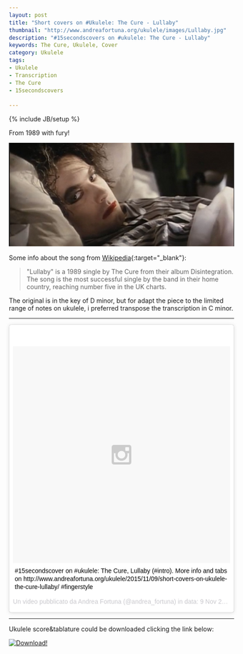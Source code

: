```yaml
---
layout: post
title: "Short covers on #Ukulele: The Cure - Lullaby"
thumbnail: "http://www.andreafortuna.org/ukulele/images/Lullaby.jpg"
description: "#15secondscovers on #ukulele: The Cure - Lullaby"
keywords: The Cure, Ukulele, Cover
category: Ukulele
tags: 
- Ukulele
- Transcription
- The Cure
- 15secondscovers
 
---
```

{% include JB/setup %}

From 1989 with fury!

![Lullaby](/ukulele/images/Lullaby.jpg)
<!-- more -->

Some info about the song from [Wikipedia](https://en.wikipedia.org/wiki/Lullaby_%28The_Cure_song%29){:target="_blank"}:

>"Lullaby" is a 1989 single by The Cure from their album Disintegration. The song is the most successful single by the band in their home country, reaching number five in the UK charts.


The original is in the key of D minor, but for adapt the piece to the limited range of notes on ukulele, i preferred transpose the transcription in C minor.

<hr/>

<blockquote class="instagram-media" data-instgrm-captioned data-instgrm-version="5" style=" background:#FFF; border:0; border-radius:3px; box-shadow:0 0 1px 0 rgba(0,0,0,0.5),0 1px 10px 0 rgba(0,0,0,0.15); margin: 1px; max-width:658px; padding:0; width:99.375%; width:-webkit-calc(100% - 2px); width:calc(100% - 2px);"><div style="padding:8px;"> <div style=" background:#F8F8F8; line-height:0; margin-top:40px; padding:50.0% 0; text-align:center; width:100%;"> <div style=" background:url(data:image/png;base64,iVBORw0KGgoAAAANSUhEUgAAACwAAAAsCAMAAAApWqozAAAAGFBMVEUiIiI9PT0eHh4gIB4hIBkcHBwcHBwcHBydr+JQAAAACHRSTlMABA4YHyQsM5jtaMwAAADfSURBVDjL7ZVBEgMhCAQBAf//42xcNbpAqakcM0ftUmFAAIBE81IqBJdS3lS6zs3bIpB9WED3YYXFPmHRfT8sgyrCP1x8uEUxLMzNWElFOYCV6mHWWwMzdPEKHlhLw7NWJqkHc4uIZphavDzA2JPzUDsBZziNae2S6owH8xPmX8G7zzgKEOPUoYHvGz1TBCxMkd3kwNVbU0gKHkx+iZILf77IofhrY1nYFnB/lQPb79drWOyJVa/DAvg9B/rLB4cC+Nqgdz/TvBbBnr6GBReqn/nRmDgaQEej7WhonozjF+Y2I/fZou/qAAAAAElFTkSuQmCC); display:block; height:44px; margin:0 auto -44px; position:relative; top:-22px; width:44px;"></div></div> <p style=" margin:8px 0 0 0; padding:0 4px;"> <a href="https://instagram.com/p/926rsQiuaS/" style=" color:#000; font-family:Arial,sans-serif; font-size:14px; font-style:normal; font-weight:normal; line-height:17px; text-decoration:none; word-wrap:break-word;" target="_blank">#15secondscover on #ukulele: The Cure, Lullaby (#intro). More info and tabs on http://www.andreafortuna.org/ukulele/2015/11/09/short-covers-on-ukulele-the-cure-lullaby/ #fingerstyle</a></p> <p style=" color:#c9c8cd; font-family:Arial,sans-serif; font-size:14px; line-height:17px; margin-bottom:0; margin-top:8px; overflow:hidden; padding:8px 0 7px; text-align:center; text-overflow:ellipsis; white-space:nowrap;">Un video pubblicato da Andrea Fortuna (@andrea_fortuna) in data: <time style=" font-family:Arial,sans-serif; font-size:14px; line-height:17px;" datetime="2015-11-09T08:53:50+00:00">9 Nov 2015 alle ore 00:53 PST</time></p></div></blockquote>
<script async defer src="//platform.instagram.com/en_US/embeds.js"></script>

<hr/>

Ukulele score&tablature could be downloaded clicking the link below:

[![Download!](http://www.andreafortuna.org/images/Download-PDF-Button.png)](http://www.andreafortuna.org/ukulele/files/The_Cure_Lullaby.pdf)

